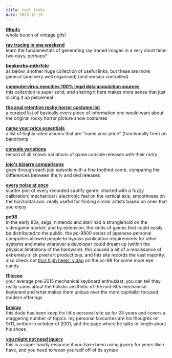 ```yaml
---
title: cool links
date: 2023-12-19
---
```


**[99gifs](https://99gifshop.neocities.org/)**  
whole bunch of vintage gifs!

**[ray tracing in one weekend](https://raytracing.github.io/books/RayTracingInOneWeekend.html)**  
learn the fundamentals of generating ray traced images in a very short time! two days, perhaps?

**[bookmrks-mthrfckr](https://github.com/whoisdsmith/BOOKMRKS-MTHRFCKR)**  
as below, another huge collection of useful links, but these are more general (and very well organised) (and version controlled)

**[computervirus.neocities 100% legal data acquisition sources](https://computervirus.neocities.org/resources)**  
this collection is super solid, and sharing it here makes more sense that just slicing it up piecemeal

**[the anal retentive rocky horror costume list](http://www.rockyhorrorcostumelist.info/)**  
a curated list of basically every piece of information one would want about the original rocky horror picture show costumes

**[name your price essentials](https://rateyourmusic.com/list/lospollitoz/name-your-price-essentials-free-albums/)**  
a list of highly rated albums that are "name your price" (functionally free) on bandcamp

**[console variations](https://consolevariations.com/)**  
record of all known variations of game console releases with their rarity

**[jojo's bizarre comparisons](https://jojocomparisons.github.io/)**  
goes through each jojo episode with a fine toothed comb, comparing the differences between the tv and dvd releases

**[every noise at once](https://everynoise.com/)**  
scatter plot of every recorded spotify genre. charted with a fuzzy calibration; mechanical / electronic feel on the vertical axis, smoothness on the horizontal axis. really useful for finding similar artists based on ones that you enjoy

**[pc98](https://www.pc98.org/main.html)**  
in the early 80s, sega, nintendo and atari had a stranglehold on the videogame market, and by extension, the kinds of games that could easily be distributed to the public. the pc-9800 series of japanese personal computers allowed people to bypass publication requirements for other systems and make whatever a developer could dream up (within the physical limitations of the hardware). this caused a bit of a renaissance of extremely slick pixel art productions, and this site records the vast majority. also check out [thor high heels' video](https://www.youtube.com/watch?v=OVpX2y6KjwA) on the pc-98 for some more eye candy

**[ffilccoo](https://pgrkbd.web.fc2.com/)**  
your average pre-2015 mechanical keyboard enthusiast. you can tell they really cares about the holistic aesthetic of the mid-80s mechanical keyboard and what makes them unique over the more capitalist focused modern offerings

**[brisray](https://brisray.com/)**  
this dude has been keep his little personal site up for 24 years and covers a staggering number of topics. my personal favourites are his thoughts on 9/11, written in october of 2001, and the page where he talks in length about his shoes

**[you might not need jquery](https://youmightnotneedjquery.com/)**  
this is a super handy resource if you have been using jquery for years like i have, and you need to wean yourself off of its syntax

<!-- 
### the anal retentive rocky horror costume list
[http://www.rockyhorrorcostumelist.info/](http://www.rockyhorrorcostumelist.info/)

a curated list of basically every piece of information one would want about the original rocky horror picture show costumes

<a href="http://www.rockyhorrorcostumelist.info/"><img src="/_assets/img/cool_links/anal-retentive.jpg"/></a>

### name your price essentials
[https://rateyourmusic.com/list/lospollitoz/name-your-price-essentials-free-albums/](https://rateyourmusic.com/list/lospollitoz/name-your-price-essentials-free-albums/)

a list of highly rated albums that are "name your price" (functionally free) on bandcamp

<a href="https://rateyourmusic.com/list/lospollitoz/name-your-price-essentials-free-albums/"><img src="/_assets/img/cool_links/free_essentials.jpg"/></a>

### console variations
[https://consolevariations.com/](https://consolevariations.com/)

record of all known variations of game console releases with their rarity

<a href="https://consolevariations.com/"><img src="/_assets/img/cool_links/console.jpg"/></a>

### jojo's bizarre comparisons
[https://jojocomparisons.github.io/](https://jojocomparisons.github.io/)

goes through each jojo episode with a fine toothed comb, comparing the differences between the tv and dvd releases

<a href="https://jojocomparisons.github.io/"><img src="/_assets/img/cool_links/jojo.jpg"/></a>

### every noise at once
[https://everynoise.com/](https://everynoise.com/)

scatter plot of every recorded spotify genre. charted with a fuzzy calibration; mechanical / electronic feel on the vertical axis, smoothness on the horizontal axis. really useful for finding similar artists based on ones that you enjoy

<a href="https://everynoise.com/"><img src="/_assets/img/cool_links/everynoise.jpg"/></a>

### pc98 images
[https://www.pc98.org/main.html](https://www.pc98.org/main.html)

in the early 80s, sega, nintendo and atari had a stranglehold on the videogame market, and by extension, the kinds of games that could easily be distributed to the public. the pc-9800 series of japanese personal computers allowed people to bypass publication requirements for other systems and make whatever a developer could dream up (within the physical limitations of the hardware). this caused a bit of a renaissance of extremely slick pixel art productions, and this site records the vast majority. also check out [thor high heels' video](https://www.youtube.com/watch?v=OVpX2y6KjwA) on the pc-98 for some more eye candy

<a href="https://www.pc98.org/main.html"><img src="/_assets/img/cool_links/pc98.jpg"/></a>

### ffilccoo
[https://pgrkbd.web.fc2.com/](https://pgrkbd.web.fc2.com/)

your average pre-2015 mechanical keyboard enthusiast. you can tell they really cares about the holistic aesthetic of the mid-80s mechanical keyboard and what makes them unique over the more capitalist focused modern offerings

<a href="https://pgrkbd.web.fc2.com/"><img src="/_assets/img/cool_links/filco.jpg"/></a>

### brisray
[https://brisray.com/](https://brisray.com/)

this dude has been keep his little personal site up for 24 years and covers a staggering number of topics. my personal favourites are his thoughts on 9/11, written in october of 2001, and the page where he talks in length about his shoes

<a href="https://brisray.com/"><img src="/_assets/img/cool_links/brisray.jpg"/></a>

### you might not need jquery
[https://youmightnotneedjquery.com/](https://youmightnotneedjquery.com/)

this is a super handy resource if you have been using jquery for years like i have, and you need to wean yourself off of its syntax

<a href="https://youmightnotneedjquery.com/"><img src="/_assets/img/cool_links/youmightnotneedjquery.jpg"/></a> 
-->